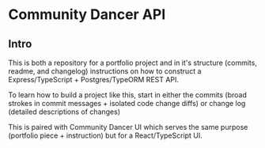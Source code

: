 # Community Dancer API

## Intro
This is both a repository for a portfolio project and in it's structure (commits, readme, and changelog) instructions on how to construct a Express/TypeScript + Postgres/TypeORM REST API.

To learn how to build a project like this, start in either the commits (broad strokes in commit messages + isolated code change diffs) or change log (detailed descriptions of changes)

This is paired with Community Dancer UI which serves the same purpose (portfolio piece + instruction) but for a React/TypeScript UI.

## 